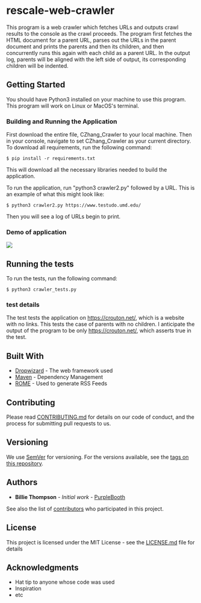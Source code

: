 # rescale-web-crawler

This program is a web crawler which fetches URLs and outputs crawl results to the console as the crawl proceeds.
The program first fetches the HTML document for a parent URL, parses out the URLs in the parent document and prints the parents and then its children, and then concurrently runs this again with each child as a parent URL. In the output log, parents will be aligned with the left side of output, its corresponding children will be indented.

## Getting Started

You should have Python3 installed on your machine to use this program. This program will work on Linux or MacOS's terminal.

### Building and Running the Application

First download the entire file, CZhang_Crawler to your local machine. Then in your console, navigate to set CZhang_Crawler as your current directory. To download all requirements, run the following command:

```
$ pip install -r requirements.txt
```
This will download all the necessary libraries needed to build the application.

To run the application, run "python3 crawler2.py" followed by a URL. This is an example of what this might look like:

```
$ python3 crawler2.py https://www.testudo.umd.edu/
```
Then you will see a log of URLs begin to print.

### Demo of application

![](Crawler_gif.gif)

## Running the tests

To run the tests, run the following command:
```
$ python3 crawler_tests.py 
```

### test details

The test tests the application on https://crouton.net/, which is a website with no links. This tests the case of parents with no children. I anticipate the output of the program to be only https://crouton.net/, which asserts true in the test. 

## Built With

* [Dropwizard](http://www.dropwizard.io/1.0.2/docs/) - The web framework used
* [Maven](https://maven.apache.org/) - Dependency Management
* [ROME](https://rometools.github.io/rome/) - Used to generate RSS Feeds

## Contributing

Please read [CONTRIBUTING.md](https://gist.github.com/PurpleBooth/b24679402957c63ec426) for details on our code of conduct, and the process for submitting pull requests to us.

## Versioning

We use [SemVer](http://semver.org/) for versioning. For the versions available, see the [tags on this repository](https://github.com/your/project/tags). 

## Authors

* **Billie Thompson** - *Initial work* - [PurpleBooth](https://github.com/PurpleBooth)

See also the list of [contributors](https://github.com/your/project/contributors) who participated in this project.

## License

This project is licensed under the MIT License - see the [LICENSE.md](LICENSE.md) file for details

## Acknowledgments

* Hat tip to anyone whose code was used
* Inspiration
* etc
